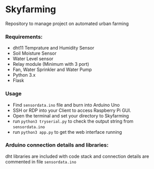 # Skyfarming
Repository to manage project on automated urban farming

### Requirements:
- dht11 Temprature and Humidity Sensor
- Soil Moisture Sensor
- Water Level sensor
- Relay module (Minimum with 3 port)
- Fan, Water Sprinkler and Water Pump
- Python 3.x
- Flask

### Usage
- Find `sensordata.ino` file and burn into Arduino Uno
- SSH or RDP into your Client to access Raspberry Pi GUI.
- Open the terminal and set your directory to Skyfarming
- run `python3 tryserial.py` to check the output string from `sensordata.ino`
- run `python3 app.py` to get the web interface running

### Arduino connection details and libraries:
dht libraries are included with code stack and connection details are commented in file `sensordata.ino`

